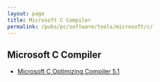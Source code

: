 ```yaml
---
layout: page
title: Microsoft C Compiler
permalink: /pubs/pc/software/tools/microsoft/c/
---
```


Microsoft C Compiler
---

* [Microsoft C Optimizing Compiler 5.1](5.10/)
